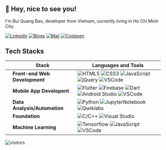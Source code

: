 ## 👋 Hey, nice to see you!
I'm Bui Quang Bao, developer from  Vietnam, currently living in  Ho Chi Minh City.

[![LinkedIn](https://img.shields.io/badge/-LinkedIn-black?style=flat-square&logo=LinkedIn)](https://www.linkedin.com/in/buiquangbao/)
[![Blogs](https://img.shields.io/badge/-Personal_Blogs-black?style=flat-square&logo=Tumblr)](https://buiquangbao.tumblr.com/)
[![Mail](https://img.shields.io/badge/-Mail-black?style=flat-square&logo=Gmail&logoColor=white)](mailto:quangbao.dev@gmail.com)
[![Codepen](https://img.shields.io/badge/-Codepen-black?style=flat-square&logo=Codepen)](https://codepen.io/buiquangbao)

## Tech Stacks
|   | Stack | Languages and Tools |
|-- |------|------------|
|   | **Front-end Web Development** | ![HTML5](https://img.shields.io/badge/-HTML5-black?style=flat-square&logo=html5) ![CSS3](https://img.shields.io/badge/-CSS3-black?style=flat-square&logo=css3&logoColor=blue) ![JavaScript](https://img.shields.io/badge/-JavaScript-black?style=flat-square&logo=javascript) ![jQuery](https://img.shields.io/badge/-jQuery-black?style=flat-square&logo=jquery) ![VSCode](https://img.shields.io/badge/-VSCode-black?style=flat-square&logo=visual-studio-code&logoColor=blue)|
|   | **Mobile App Developent** | ![Flutter](https://img.shields.io/badge/-Flutter-black?style=flat-square&logo=Flutter&logoColor=blue) ![Firebase](https://img.shields.io/badge/-Firebase-black?style=flat-square&logo=Firebase) ![Dart](https://img.shields.io/badge/-Dart-black?style=flat-square&logo=Dart&logoColor=blue) ![Android Studio](https://img.shields.io/badge/-Android_Studio-black?style=flat-square&logo=Android) ![VSCode](https://img.shields.io/badge/-VSCode-black?style=flat-square&logo=visual-studio-code&logoColor=blue) |
|   | **Data Analysis/Automation** | ![Python](https://img.shields.io/badge/-Python-black?style=flat-square&logo=Python) ![JupyterNotebook](https://img.shields.io/badge/-Jupyter_Notebook-black?style=flat-square&logo=Jupyter) ![Qwiklabs](https://img.shields.io/badge/-Qwiklabs-black?style=flat-square&logo=Qwiklabs) |
|   | **Foundation** | ![C/C++](https://img.shields.io/badge/-C/C++-black?style=flat-square&logo=c%2B%2B&logoColor=blue) ![Visual Studio](https://img.shields.io/badge/-Visual_Studio-black?style=flat-square&logo=visual-studio&logoColor=purple) |
|   | **Machine Learning** | ![Tensorflow](https://img.shields.io/badge/-TensorFlow-black?style=flat-square&logo=Tensorflow) ![JavaScript](https://img.shields.io/badge/-JavaScript-black?style=flat-square&logo=javascript) ![VSCode](https://img.shields.io/badge/-VSCode-black?style=flat-square&logo=visual-studio-code&logoColor=blue) |

![visitors](https://visitor-badge.glitch.me/badge?page_id=buiquangbao)

<!-- 
    Visitors
    Portfolio
    Personal Blogs 
    Social Media, Contact
    Languages and Tools
    Projects
    Github Stats
 -->
